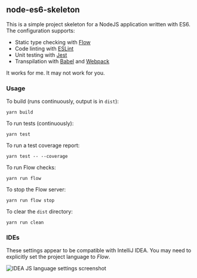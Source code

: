 ## node-es6-skeleton

This is a simple project skeleton for a NodeJS application written with ES6. The configuration supports:

* Static type checking with [Flow](https://flowtype.org/)
* Code linting with [ESLint](http://eslint.org/)
* Unit testing with [Jest](https://facebook.github.io/jest/)
* Transpilation with [Babel](https://babeljs.io/) and [Webpack](https://webpack.js.org/)

It works for me. It may not work for you.

### Usage

To build (runs continuously, output is in `dist`):

```
yarn build
```

To run tests (continuously):

```
yarn test
```

To run a test coverage report:

```
yarn test -- --coverage
```

To run Flow checks:

```
yarn run flow
```

To stop the Flow server:

```
yarn run flow stop
```

To clear the `dist` directory:

```
yarn run clean
```

### IDEs

These settings appear to be compatible with IntelliJ IDEA. You may need to explicitly set the project language to _Flow_.

![IDEA JS language settings screenshot](https://cloud.githubusercontent.com/assets/50972/22902818/0479b1cc-f1fc-11e6-8d84-a8022a91c567.png)